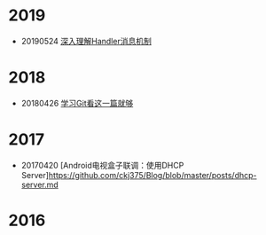 # 2019
* 20190524 [深入理解Handler消息机制](https://github.com/ckj375/Android-Tech-Stack/blob/master/posts/android-handler.md)

# 2018
* 20180426 [学习Git看这一篇就够](https://github.com/ckj375/Blog/blob/master/posts/git.md)

# 2017
* 20170420 [Android电视盒子联调：使用DHCP Server]https://github.com/ckj375/Blog/blob/master/posts/dhcp-server.md

# 2016
